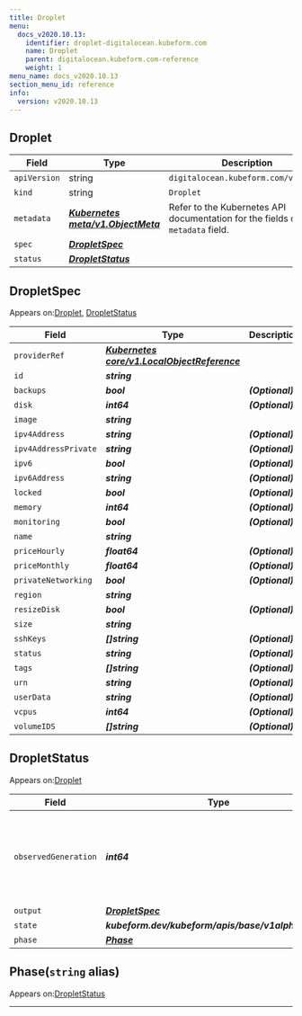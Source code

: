 ```yaml
---
title: Droplet
menu:
  docs_v2020.10.13:
    identifier: droplet-digitalocean.kubeform.com
    name: Droplet
    parent: digitalocean.kubeform.com-reference
    weight: 1
menu_name: docs_v2020.10.13
section_menu_id: reference
info:
  version: v2020.10.13
---
```


## Droplet
| Field | Type | Description |
| ------ | ----- | ----------- |
| `apiVersion` | string | `digitalocean.kubeform.com/v1alpha1` |
|    `kind` | string | `Droplet` |
| `metadata` | ***[Kubernetes meta/v1.ObjectMeta](https://kubernetes.io/docs/reference/generated/kubernetes-api/v1.13/#objectmeta-v1-meta)***|Refer to the Kubernetes API documentation for the fields of the `metadata` field.|
| `spec` | ***[DropletSpec](#dropletspec)***||
| `status` | ***[DropletStatus](#dropletstatus)***||
## DropletSpec

Appears on:[Droplet](#droplet), [DropletStatus](#dropletstatus)

| Field | Type | Description |
| ------ | ----- | ----------- |
| `providerRef` | ***[Kubernetes core/v1.LocalObjectReference](https://kubernetes.io/docs/reference/generated/kubernetes-api/v1.13/#localobjectreference-v1-core)***||
| `id` | ***string***||
| `backups` | ***bool***| ***(Optional)*** |
| `disk` | ***int64***| ***(Optional)*** |
| `image` | ***string***||
| `ipv4Address` | ***string***| ***(Optional)*** |
| `ipv4AddressPrivate` | ***string***| ***(Optional)*** |
| `ipv6` | ***bool***| ***(Optional)*** |
| `ipv6Address` | ***string***| ***(Optional)*** |
| `locked` | ***bool***| ***(Optional)*** |
| `memory` | ***int64***| ***(Optional)*** |
| `monitoring` | ***bool***| ***(Optional)*** |
| `name` | ***string***||
| `priceHourly` | ***float64***| ***(Optional)*** |
| `priceMonthly` | ***float64***| ***(Optional)*** |
| `privateNetworking` | ***bool***| ***(Optional)*** |
| `region` | ***string***||
| `resizeDisk` | ***bool***| ***(Optional)*** |
| `size` | ***string***||
| `sshKeys` | ***[]string***| ***(Optional)*** |
| `status` | ***string***| ***(Optional)*** |
| `tags` | ***[]string***| ***(Optional)*** |
| `urn` | ***string***| ***(Optional)*** |
| `userData` | ***string***| ***(Optional)*** |
| `vcpus` | ***int64***| ***(Optional)*** |
| `volumeIDS` | ***[]string***| ***(Optional)*** |
## DropletStatus

Appears on:[Droplet](#droplet)

| Field | Type | Description |
| ------ | ----- | ----------- |
| `observedGeneration` | ***int64***| ***(Optional)*** Resource generation, which is updated on mutation by the API Server.|
| `output` | ***[DropletSpec](#dropletspec)***| ***(Optional)*** |
| `state` | ***kubeform.dev/kubeform/apis/base/v1alpha1.State***| ***(Optional)*** |
| `phase` | ***[Phase](#phase)***| ***(Optional)*** |
## Phase(`string` alias)

Appears on:[DropletStatus](#dropletstatus)

---
